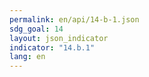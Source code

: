 ```yaml
---
permalink: en/api/14-b-1.json
sdg_goal: 14
layout: json_indicator
indicator: "14.b.1"
lang: en
---
```

